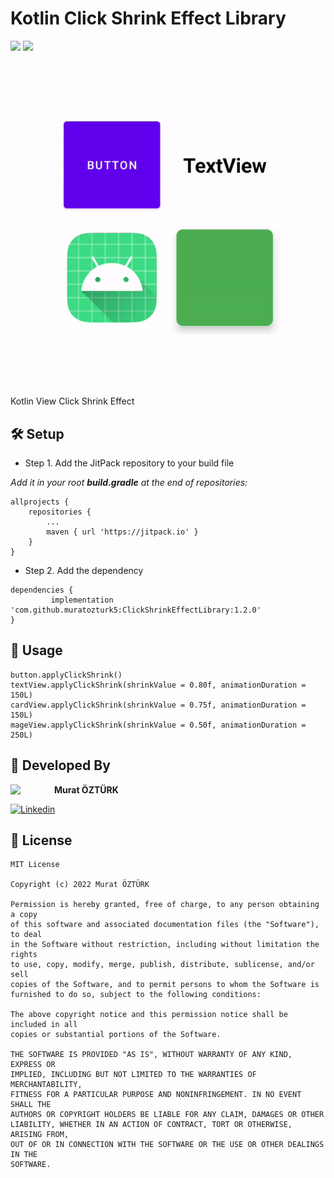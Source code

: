 # Kotlin Click Shrink Effect Library

[![](https://jitpack.io/v/muratozturk5/ClickShrinkEffectLibrary.svg)](https://jitpack.io/#muratozturk5/ClickShrinkEffectLibrary)
[![](https://jitpack.io/v/muratozturk5/ClickShrinkEffectLibrary/month.svg)](https://jitpack.io/#muratozturk5/ClickShrinkEffectLibrary)

![App Screenshot](https://github.com/muratozturk5/ClickShrinkEffectLibrary/blob/master/Screenshot/shrink.gif)

Kotlin View Click Shrink Effect

## 🛠 Setup

- Step 1. Add the JitPack repository to your build file

*Add it in your root **build.gradle** at the end of repositories:*

```
allprojects {
    repositories {
        ...
        maven { url 'https://jitpack.io' }
    }
}
```
- Step 2. Add the dependency
```
dependencies {
         implementation 'com.github.muratozturk5:ClickShrinkEffectLibrary:1.2.0'
}
```

## 🔎 Usage

```
button.applyClickShrink()
textView.applyClickShrink(shrinkValue = 0.80f, animationDuration = 150L)
cardView.applyClickShrink(shrinkValue = 0.75f, animationDuration = 150L)
mageView.applyClickShrink(shrinkValue = 0.50f, animationDuration = 250L)
```

## 👨 Developed By 

 <img src="https://avatars.githubusercontent.com/u/62841905?s=400&u=6b1f97cf6a3dfe668719000f9686f5fe861f273a&v=4" width="70" align="left">


**Murat ÖZTÜRK**

[![Linkedin](https://img.shields.io/badge/-linkedin-grey?logo=linkedin)](https://www.linkedin.com/in/murat-%C3%B6zt%C3%BCrk-7a9306217/)

📄 License 
-------

```
MIT License

Copyright (c) 2022 Murat ÖZTÜRK

Permission is hereby granted, free of charge, to any person obtaining a copy
of this software and associated documentation files (the "Software"), to deal
in the Software without restriction, including without limitation the rights
to use, copy, modify, merge, publish, distribute, sublicense, and/or sell
copies of the Software, and to permit persons to whom the Software is
furnished to do so, subject to the following conditions:

The above copyright notice and this permission notice shall be included in all
copies or substantial portions of the Software.

THE SOFTWARE IS PROVIDED "AS IS", WITHOUT WARRANTY OF ANY KIND, EXPRESS OR
IMPLIED, INCLUDING BUT NOT LIMITED TO THE WARRANTIES OF MERCHANTABILITY,
FITNESS FOR A PARTICULAR PURPOSE AND NONINFRINGEMENT. IN NO EVENT SHALL THE
AUTHORS OR COPYRIGHT HOLDERS BE LIABLE FOR ANY CLAIM, DAMAGES OR OTHER
LIABILITY, WHETHER IN AN ACTION OF CONTRACT, TORT OR OTHERWISE, ARISING FROM,
OUT OF OR IN CONNECTION WITH THE SOFTWARE OR THE USE OR OTHER DEALINGS IN THE
SOFTWARE.
```
